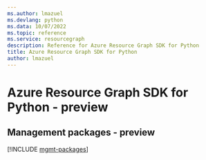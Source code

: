 ```yaml
---
ms.author: lmazuel
ms.devlang: python
ms.data: 10/07/2022
ms.topic: reference
ms.service: resourcegraph
description: Reference for Azure Resource Graph SDK for Python
title: Azure Resource Graph SDK for Python
author: lmazuel
---
```

# Azure Resource Graph SDK for Python - preview

## Management packages - preview
[!INCLUDE [mgmt-packages](resource-graph-mgmt-index.md)]